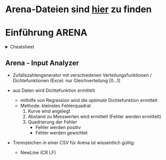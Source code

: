 Arena-Dateien sind [hier](./Arena/) zu finden
====

Einführung ARENA
====

<details><summary>Cheatsheet</summary>

<details><summary>
**Arena's Probability Distributions**
</summary>

| Distribution | Parameter | Values                     |
|:------------ |:--------- |:-------------------------- |
| Beta         | BETA      | Beta, Alpha                |
| Continuous   | CONT      | CumP1, Val1,...CumPn, Valn |
| Discrete     | **DISC**  | CumP1, Val1,...CumPn, Valn |
| Erlang       | ERLA      | ExpoMean, k                |
| Exponential  | EXPO      | Mean                       |
| Gamma        | GAMM      | Beta, Alpha                |
| Johnson      | JOHN      | Gamma, Delta, Lambda, Xi   |
| Lognormal    | LOGN      | LogMean, LogStd            |
| Normal       | **NORM**  | **Mean, StdDev**           |
| Poisson      | POIS      | Mean                       |
| Triangular   | **TRIA**  | **Min, Mode, Max**         |
| Uniform      | UNIF      | Min, Max                   |
| Weibull      | WEIB      | Beta, Alpha                |

</details>

</details>

Arena - Input Analyzer
----

- Zufallszahlengenerator mit verschiedenen Verteilungsfunktionen / Dichtefunktionen (Excel: nur Gleichverteilung [0...1]
- aus Daten wird Dichtefunktion ermittelt
   - mithilfe von Regression wird die _optimale_ Dichtefunktion ermittelt
   - Methode: kleinstes Fehlerquadrat
      1. Kurve wird angelegt
	  2. Abstand zu Messwerten wird ermittelt (Fehler werden ermittelt)
	  3. Quadrierung der Fehler
	     - Fehler werden positiv
		 - Fehler werden gewichtet


- Trennzeichen in einer CSV für Arena ist wissentlich gültig:
   - NewLine (CR LF)
